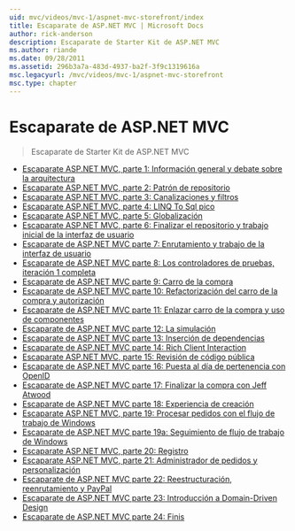 ```yaml
---
uid: mvc/videos/mvc-1/aspnet-mvc-storefront/index
title: Escaparate de ASP.NET MVC | Microsoft Docs
author: rick-anderson
description: Escaparate de Starter Kit de ASP.NET MVC
ms.author: riande
ms.date: 09/28/2011
ms.assetid: 296b3a7a-483d-4937-ba2f-3f9c1319616a
msc.legacyurl: /mvc/videos/mvc-1/aspnet-mvc-storefront
msc.type: chapter
---
```

<a name="aspnet-mvc-storefront"></a>Escaparate de ASP.NET MVC
====================
> Escaparate de Starter Kit de ASP.NET MVC


- [Escaparate ASP.NET MVC, parte 1: Información general y debate sobre la arquitectura](aspnet-mvc-storefront-part-1-architectural-discussion-and-overview.md)
- [Escaparate ASP.NET MVC, parte 2: Patrón de repositorio](aspnet-mvc-storefront-part-2-the-repository-pattern.md)
- [Escaparate ASP.NET MVC, parte 3: Canalizaciones y filtros](aspnet-mvc-storefront-part-3-pipes-and-filters.md)
- [Escaparate ASP.NET MVC, parte 4: LINQ To Sql pico](aspnet-mvc-storefront-part-4-linq-to-sql-spike.md)
- [Escaparate ASP.NET MVC, parte 5: Globalización](aspnet-mvc-storefront-part-5-globalization.md)
- [Escaparate ASP.NET MVC, parte 6: Finalizar el repositorio y trabajo inicial de la interfaz de usuario](aspnet-mvc-storefront-part-6-finishing-the-repository-and-initial-ui-work.md)
- [Escaparate de ASP.NET MVC parte 7: Enrutamiento y trabajo de la interfaz de usuario](aspnet-mvc-storefront-part-7-routing-and-ui-work.md)
- [Escaparate de ASP.NET MVC parte 8: Los controladores de pruebas, iteración 1 completa](aspnet-mvc-storefront-part-8-testing-controllers-iteration-1-complete.md)
- [Escaparate de ASP.NET MVC parte 9: Carro de la compra](aspnet-mvc-storefront-part-9-the-shopping-cart.md)
- [Escaparate de ASP.NET MVC parte 10: Refactorización del carro de la compra y autorización](aspnet-mvc-storefront-part-10-shopping-cart-refactor-and-authorization.md)
- [Escaparate de ASP.NET MVC parte 11: Enlazar carro de la compra y uso de componentes](aspnet-mvc-storefront-part-11-hooking-up-the-shopping-cart-and-using-components.md)
- [Escaparate de ASP.NET MVC parte 12: La simulación](aspnet-mvc-storefront-part-12-mocking.md)
- [Escaparate de ASP.NET MVC parte 13: Inserción de dependencias](aspnet-mvc-storefront-part-13-dependency-injection.md)
- [Escaparate de ASP.NET MVC parte 14: Rich Client Interaction](aspnet-mvc-storefront-part-14-rich-client-interaction.md)
- [Escaparate ASP.NET MVC, parte 15: Revisión de código pública](aspnet-mvc-storefront-part-15-public-code-review.md)
- [Escaparate de ASP.NET MVC parte 16: Puesta al día de pertenencia con OpenID](aspnet-mvc-storefront-part-16-membership-redo-with-openid.md)
- [Escaparate de ASP.NET MVC parte 17: Finalizar la compra con Jeff Atwood](aspnet-mvc-storefront-part-17-checkout-with-jeff-atwood.md)
- [Escaparate de ASP.NET MVC parte 18: Experiencia de creación](aspnet-mvc-storefront-part-18-creating-an-experience.md)
- [Escaparate ASP.NET MVC, parte 19: Procesar pedidos con el flujo de trabajo de Windows](aspnet-mvc-storefront-part-19-processing-orders-with-windows-workflow.md)
- [Escaparate de ASP.NET MVC parte 19a: Seguimiento de flujo de trabajo de Windows](aspnet-mvc-storefront-part-19a-windows-workflow-followup.md)
- [Escaparate ASP.NET MVC, parte 20: Registro](aspnet-mvc-storefront-part-20-logging.md)
- [Escaparate ASP.NET MVC, parte 21: Administrador de pedidos y personalización](aspnet-mvc-storefront-part-21-order-manager-and-personalization.md)
- [Escaparate de ASP.NET MVC parte 22: Reestructuración, reenrutamiento y PayPal](aspnet-mvc-storefront-part-22-restructuring-rerouting-and-paypal.md)
- [Escaparate de ASP.NET MVC parte 23: Introducción a Domain-Driven Design](aspnet-mvc-storefront-part-23-getting-started-with-domain-driven-design.md)
- [Escaparate de ASP.NET MVC parte 24: Finis](aspnet-mvc-storefront-part-24-finis.md)
